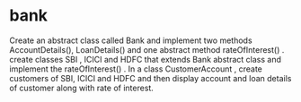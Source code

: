# bank
Create an abstract class called Bank and implement two methods AccountDetails(), LoanDetails() and one abstract method rateOfInterest() . create classes SBI , ICICI and HDFC that extends Bank abstract class and implement the rateOfInterest() . In a class CustomerAccount , create customers of SBI, ICICI and HDFC and then display account and loan details of customer along with rate of interest.
